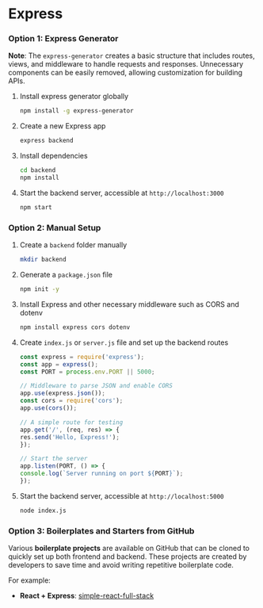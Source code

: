 # Express


### Option 1: Express Generator

**Note**: The `express-generator` creates a basic structure that includes routes, views, and middleware to handle requests and responses. Unnecessary components can be easily removed, allowing customization for building APIs.

1. Install express generator globally
   ```bash
   npm install -g express-generator
   ```

2. Create a new Express app
   ```bash
   express backend
   ```

3. Install dependencies
   ```bash
   cd backend
   npm install
   ```

4. Start the backend server, accessible at `http://localhost:3000`
   ```bash
   npm start
   ```


### Option 2: Manual Setup

1. Create a `backend` folder manually
   ```bash
   mkdir backend
   ```

2. Generate a `package.json` file
   ```bash
   npm init -y
   ```
   
3. Install Express and other necessary middleware such as CORS and dotenv
   ```bash
   npm install express cors dotenv
   ```

4. Create `index.js` or `server.js` file and set up the backend routes

   ```js
   const express = require('express');
   const app = express();
   const PORT = process.env.PORT || 5000;

   // Middleware to parse JSON and enable CORS
   app.use(express.json());
   const cors = require('cors');
   app.use(cors());

   // A simple route for testing
   app.get('/', (req, res) => {
   res.send('Hello, Express!');
   });

   // Start the server
   app.listen(PORT, () => {
   console.log(`Server running on port ${PORT}`);
   });
   ```

4. Start the backend server, accessible at `http://localhost:5000`
   ```bash
   node index.js
   ```


### Option 3: Boilerplates and Starters from GitHub

Various **boilerplate projects** are available on GitHub that can be cloned to quickly set up both frontend and backend. These projects are created by developers to save time and avoid writing repetitive boilerplate code.

For example:
- **React + Express**: [simple-react-full-stack](https://github.com/crsandeep/simple-react-full-stack)
